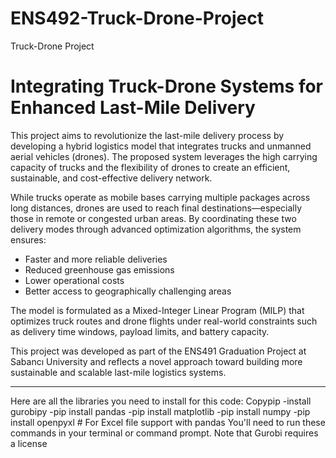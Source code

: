 # ENS492-Truck-Drone-Project
Truck-Drone Project

#  Integrating Truck-Drone Systems for Enhanced Last-Mile Delivery

This project aims to revolutionize the last-mile delivery process by developing a hybrid logistics model that integrates trucks and unmanned aerial vehicles (drones). The proposed system leverages the high carrying capacity of trucks and the flexibility of drones to create an efficient, sustainable, and cost-effective delivery network.

While trucks operate as mobile bases carrying multiple packages across long distances, drones are used to reach final destinations—especially those in remote or congested urban areas. By coordinating these two delivery modes through advanced optimization algorithms, the system ensures:

- Faster and more reliable deliveries  
- Reduced greenhouse gas emissions  
- Lower operational costs  
- Better access to geographically challenging areas

The model is formulated as a Mixed-Integer Linear Program (MILP) that optimizes truck routes and drone flights under real-world constraints such as delivery time windows, payload limits, and battery capacity.

This project was developed as part of the ENS491 Graduation Project at Sabancı University and reflects a novel approach toward building more sustainable and scalable last-mile logistics systems.

---


Here are all the libraries you need to install for this code:
Copypip
-install gurobipy
-pip install pandas
-pip install matplotlib
-pip install numpy
-pip install openpyxl  # For Excel file support with pandas
You'll need to run these commands in your terminal or command prompt. Note that Gurobi requires a license
